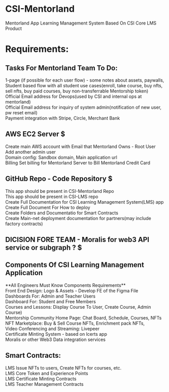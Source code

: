 # CSI-Mentorland
Mentorland App
Learning Management System Based On CSI Core LMS Product

<h1>Requirements:</h1>

<H2>Tasks For Mentorland Team To Do:</H2>
1-page (if possible for each user flow) - some notes about assets, paywalls, <br>
Student based flow with all student use cases(enroll, take course, buy nfts, sell nfts, buy paid courses, buy non-transferrable Mentorship token)<br>
Official Email address for Devops(used by CSI and internal ops at mentorland)<br>
Official Email address for inquiry of system admin(notification of new user, pw reset email)<br>
Payment integration with Stripe, Circle, Merchant Bank <br>

<H2>AWS EC2 Server $ </H2>
Create main AWS account with Email that Mentorland Owns - Root User<br>
Add another admin user<br>
Domain config: Sandbox domain, Main application url<br>
Billing Set billing for Mentorland Server to Bill Mentorland Credit Card <br>

<H2>GitHub Repo - Code Repository $</H2>
This app should be present in CSI-Mentorland Repo<br>
This app should be present in CSI-LMS repo<br>
Create Full Documentation for CSI Learning Management System(LMS) app<br>
Create Full Document For How to deploy <br>
Create Folders and Documentatio for Smart Contracts<br>
Create Main-net deployment documentation for partners(may include factory contracts) <br>


<H2>DICISION FORE TEAM - Moralis for web3 API service or subgraph ? $</H2>

<H2>Components Of CSI Learning Management Application</H2>
**All Engineers Must Know Components Requirements**<br>
Front End Design: Logo & Assets - Develop FE of the Figma File<br>
Dashboards For: Admin and Teacher Users<br>
Dashboard For: Student and Free Members<br>
Courses and Lessons: Display Course To User, Create Course, Admin Course)<br>
Mentorship Community Home Page: Chat Board, Schedule, Courses, NFTs<br>
NFT Marketplace: Buy & Sell Course NFTs, Enrichment pack NFTs,<br>
Video Conferencing and Streaming: Livepeer <br>
Certificate Minting System - based on lcerts app<br>
Moralis or other Web3 Data integration services<br>

	
<H2>Smart Contracts:</h2>
LMS Issue NFTs to users, Create NFTs for courses, etc.<br>
LMS Core Token and Experience Points <br>
LMS Certificate Minting Contracts<br>
LMS Teacher Management Contracts<br>
